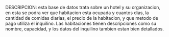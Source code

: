 DESCRIPCION: esta base de datos trata sobre un hotel y su organizacion, en esta se podra ver que habitacion esta ocupada y cuantos dias,
la cantidad de comidas diarias, el precio de la habitacion, y que metodo de pago utiliza el inquilino. Las habitaciones tienen
descripciones como su nombre, capacidad, y los datos del inquilino tambien estan bien detallados.
